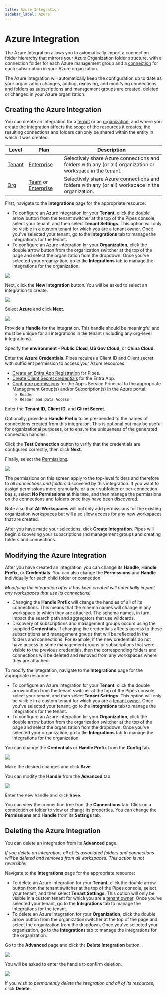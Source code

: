 ```yaml
---
title: Azure Integration
sidebar_label: Azure
---
```


# Azure Integration

The Azure Integration allows you to automatically import a connection folder hierarchy that mirrors your Azure Organization folder structure, with a connection folder for each Azure management group and a [connection](/pipes/docs/connections) for each subscription in your Azure organization.

The Azure integration will automatically keep the configuration up to date as your organization changes, adding, removing, and modifying connections and folders as subscriptions and management groups are created, deleted, or changed in your Azure organization.


## Creating the Azure Integration

You can create an integration for a [tenant](/pipes/docs/tenants/) or an [organization]((/pipes/docs/accounts/org)), and where you create the integration affects the scope of the resources it creates; the resulting connections and folders can only be shared within the entity in which it was created.

| Level                        | Plan                       | Description
|------------------------------|----------------------------|----------------
| [Tenant](/pipes/docs/accounts/tenant) | [Enterprise](/pipes/docs/plans/enterprise) | Selectively share Azure connections and folders with any (or all) organization or workspace in the tenant.
| [Org](/pipes/docs/accounts/org) | [Team](/pipes/docs/plans/team) or [Enterprise](/pipes/docs/plans/enterprise)  | Selectively share Azure connections and folders with any (or all) workspace in the organization.


First, navigate to the **Integrations** page for the appropriate resource:
- To configure an Azure integration for your **Tenant**, click the double arrow button from the tenant switcher at the top of the Pipes console, select your tenant, and then select **Tenant Settings**. This option will only be visible in a custom tenant for which you are a [tenant owner](people#tenant-roles).  Once you've selected your tenant, go to the **Integrations** tab to manage the integrations for the tenant.
- To configure an Azure integration for your **Organization**, click the double arrow button from the organization switcher at the top of the page and select the organization from the dropdown.  Once you've selected your organization, go to the **Integrations** tab to manage the integrations for the organization.




![](/images/docs/pipes/org-integrations-tab.png)

Next, click the **New Integration** button. You will be asked to select an integration to create.

![](/images/docs/pipes/org-integrations-new-azure.png)


Select **Azure** and click **Next**.


![](/images/docs/pipes/org-integrations-azure-setup.png)


Provide a **Handle** for the integration.  This handle should be meaningful and must be unique for all integrations in the tenant (including any org-level integrations).

Specify the **environment** - **Public Cloud**,  **US Gov Cloud**, or **China Cloud**.

Enter the **Azure Credentials**.  Pipes requires a Client ID and Client secret with sufficient permission to access your Azure resources:
- [Create an Entra App Registration](https://learn.microsoft.com/en-us/entra/identity-platform/quickstart-register-app?tabs=client-secret#register-an-application) for Pipes.
- [Create Client Secret credentials](https://learn.microsoft.com/en-us/entra/identity-platform/quickstart-register-app?tabs=client-secret#add-credentials) for the Entra App.
- [Configure permissions](https://learn.microsoft.com/en-us/azure/role-based-access-control/role-assignments-portal) for the App's Service Principal to the appropriate Management Group(s) and/or Subscription(s) in the Azure portal:
  - `Reader`
  - `Reader and Data Access`

Enter the **Tenant ID**, **Client ID**, and **Client Secret**.

Optionally, provide a **Handle Prefix** to be pre-pended to the names of connections created from this integration. This is optional but may be useful for organizational purposes, or to ensure the uniqueness of the generated connection handles.

Click the **Test Connection** button to verify that the credentials are configured correctly, then click **Next**.

Finally, select the [Permissions](/pipes/docs/tenants/connections#permissions).  

![](/images/docs/pipes/org-integrations-perms.png)

The permissions on this screen apply to the top-level folders and therefore to *all connections and folders* discovered by this integration.  If you want to assign permissions more granularly, on a per-subfolder or per-connection basis, select **No Permissions** at this time, and then manage the permissions on the connections and folders once they have been discovered.

Note also that **All Workspaces** will not only add permissions for the existing organization workspaces but will also allow access for any new workspaces that are created.

After you have made your selections, click **Create Integration**.  Pipes will begin discovering your subscriptions and management groups and creating folders and connections.


## Modifying the Azure Integration

After you have created an integration, you can change its **Handle**, **Handle Prefix**, or **Credentials**.  You can also change the **Permissions** and **Handle** individually for each child folder or connection.

*Modifying the integration after it has been created will potentially impact any workspaces that use its connections!*
- Changing the **Handle Prefix** will change the handles of all of its connections.
This means that the schema names will change in any workspace to which they are attached.  The schema names, in turn, impact the search path and aggregators that use wildcards.
- Discovery of subscriptions and management groups occurs using the supplied **Credentials**.  If changing the credentials affects access to these subscriptions and management groups that will be reflected in the folders and connections. For example, if the new credentials do not have access to some management groups or subscriptions that were visible to the previous credentials, then the corresponding folders and connections will be deleted and removed from any workspaces where they are attached.

To modify the integration, navigate to the **Integrations** page for the appropriate resource:
- To configure an Azure integration for your **Tenant**, click the double arrow button from the tenant switcher at the top of the Pipes console, select your tenant, and then select **Tenant Settings**. This option will only be visible in a custom tenant for which you are a [tenant owner](people#tenant-roles).  Once you've selected your tenant, go to the **Integrations** tab to manage the integrations for the tenant.
- To configure an Azure integration for your **Organization**, click the double arrow button from the organization switcher at the top of the page and select the organization from the dropdown.  Once you've selected your organization, go to the **Integrations** tab to manage the integrations for the organization.

You can change the **Credentials** or **Handle Prefix** from the **Config** tab.

![](/images/docs/pipes/org-integrations-azure-settings-config.png)

Make the desired changes and click **Save**.

You can modify the **Handle** from the **Advanced** tab.  

![](/images/docs/pipes/org-integrations-azure-settings-advanced.png)

Enter the new handle and click **Save**.

You can view the connection tree from the **Connections** tab.  Click on a connection or folder to view or change its properties. You can change the **Permissions** and **Handle** from its **Settings** tab.


## Deleting the Azure Integration

You can delete an integration from its **Advanced** page.

*If you delete an integration, all of its associated folders and connections will be deleted and removed from all workspaces.  This action is not reversible!*

Navigate to the **Integrations** page for the appropriate resource:
- To delete an Azure integration for your **Tenant**, click the double arrow button from the tenant switcher at the top of the Pipes console, select your tenant, and then select **Tenant Settings**. This option will only be visible in a custom tenant for which you are a [tenant owner](people#tenant-roles).  Once you've selected your tenant, go to the **Integrations** tab to manage the integrations for the tenant.
- To delete an Azure integration for your **Organization**, click the double arrow button from the organization switcher at the top of the page and select the organization from the dropdown.  Once you've selected your organization, go to the **Integrations** tab to manage the integrations for the organization.

Go to the **Advanced** page and click the **Delete Integration** button. 

![](/images/docs/pipes/org-integrations-azure-settings-advanced.png)

You will be asked to enter the handle to confirm deletion. 

![](/images/docs/pipes/org-integrations-azure-delete-confirm.png)

If you wish to *permanently delete the integration and all of its resources*, click **Delete**.
